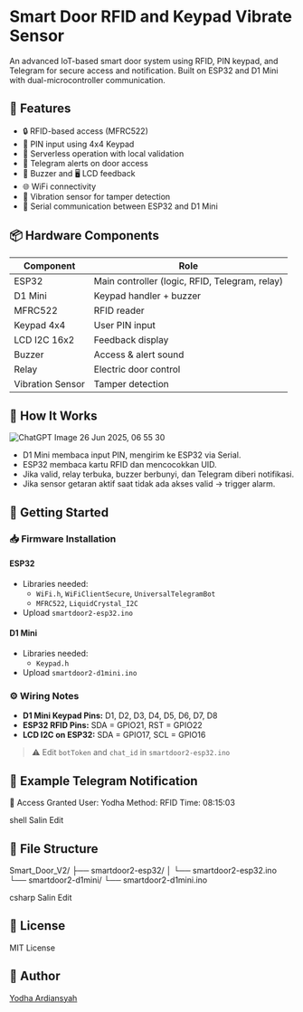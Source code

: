 # Smart Door RFID and Keypad Vibrate Sensor

An advanced IoT-based smart door system using RFID, PIN keypad, and Telegram for secure access and notification. Built on ESP32 and D1 Mini with dual-microcontroller communication.

## 🔐 Features

- 🔒 RFID-based access (MFRC522)
- 🔢 PIN input using 4x4 Keypad
- 📡 Serverless operation with local validation
- 📲 Telegram alerts on door access
- 🔔 Buzzer and 🖥 LCD feedback
- 🌐 WiFi connectivity
- 🚨 Vibration sensor for tamper detection
- 🔁 Serial communication between ESP32 and D1 Mini

## 📦 Hardware Components

| Component        | Role                         |
|------------------|------------------------------|
| ESP32            | Main controller (logic, RFID, Telegram, relay) |
| D1 Mini          | Keypad handler + buzzer       |
| MFRC522          | RFID reader                   |
| Keypad 4x4       | User PIN input                |
| LCD I2C 16x2     | Feedback display              |
| Buzzer           | Access & alert sound          |
| Relay            | Electric door control         |
| Vibration Sensor | Tamper detection              |

## 🔧 How It Works

![ChatGPT Image 26 Jun 2025, 06 55 30](https://github.com/user-attachments/assets/19f5dafa-b268-46c4-ac1b-1774d995a948)

- D1 Mini membaca input PIN, mengirim ke ESP32 via Serial.
- ESP32 membaca kartu RFID dan mencocokkan UID.
- Jika valid, relay terbuka, buzzer berbunyi, dan Telegram diberi notifikasi.
- Jika sensor getaran aktif saat tidak ada akses valid → trigger alarm.

## 🚀 Getting Started

### 📥 Firmware Installation

#### ESP32
- Libraries needed:
  - `WiFi.h`, `WiFiClientSecure`, `UniversalTelegramBot`
  - `MFRC522`, `LiquidCrystal_I2C`
- Upload `smartdoor2-esp32.ino`

#### D1 Mini
- Libraries needed:
  - `Keypad.h`
- Upload `smartdoor2-d1mini.ino`

### ⚙️ Wiring Notes

- **D1 Mini Keypad Pins:** D1, D2, D3, D4, D5, D6, D7, D8
- **ESP32 RFID Pins:** SDA = GPIO21, RST = GPIO22
- **LCD I2C on ESP32:** SDA = GPIO17, SCL = GPIO16

> ⚠️ Edit `botToken` and `chat_id` in `smartdoor2-esp32.ino`

## 📲 Example Telegram Notification

🔐 Access Granted
User: Yodha
Method: RFID
Time: 08:15:03

shell
Salin
Edit

## 📁 File Structure

Smart_Door_V2/
├── smartdoor2-esp32/
│ └── smartdoor2-esp32.ino
└── smartdoor2-d1mini/
└── smartdoor2-d1mini.ino

csharp
Salin
Edit

## 📄 License

MIT License

## 👤 Author

[Yodha Ardiansyah](https://github.com/Yodhaardiansyah)

